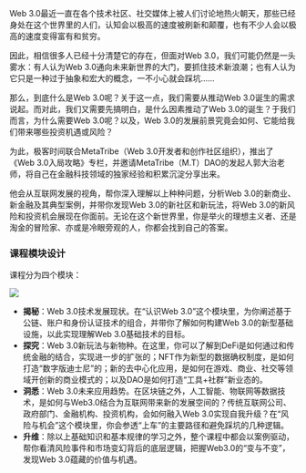 Web 3.0最近一直在各个技术社区、社交媒体上被人们讨论地热火朝天，那些已经身处在这个世界里的人们，认知会以极高的速度被刷新和颠覆，也有不少人会以极高的速度变得富有和贫穷。

因此，相信很多人已经十分清楚它的存在，但面对Web 3.0，我们可能仍然是一头雾水：有人认为Web 3.0通向未来新世界的大门，要抓住技术新浪潮；也有人认为它只是一种过于抽象和宏大的概念，一不小心就会踩坑……

那么，到底什么是Web 3.0呢？关于这一点，我们需要从推动Web 3.0诞生的需求说起。而对此，我们又需要先搞明白，是什么因素推动了Web 3.0的诞生？于我们而言，为什么需要Web 3.0呢？以及，Web 3.0的发展前景究竟会如何、它能给我们带来哪些投资机遇或风险？

为此，极客时间联合MetaTribe（Web 3.0开发者和创作社区组织），推出了《Web 3.0入局攻略》专栏，并邀请MetaTribe（M.T）DAO的发起人郭大治老师，将自己在金融科技领域的独家经验和积累沉淀分享出来。

他会从互联网发展的视角，帮你深入理解以上种种问题，分析Web 3.0的新商业、新金融及其典型案例，并带你发现Web 3.0的新社区和新玩法，将Web 3.0的新风险和投资机会展现在你面前。无论在这个新世界里，你是举火的理想主义者、还是淘金的冒险家、亦或是冷眼旁观的人，你都会找到自己的答案。

### 课程模块设计

课程分为四个模块：

![](https://static001.geekbang.org/resource/image/5c/a9/5c62e331313758c3248dde2d7455dba9.jpg)

- **揭秘**：Web 3.0技术发展现状。在“认识Web 3.0”这个模块里，为你阐述基于公链、账户和身份认证技术的组合，并带你了解如何构建Web 3.0的新型基础设施，以此实现理解Web 3.0基础技术的目标。
- **探究**：Web 3.0新玩法与新物种。在这里，你可以了解到DeFi是如何通过和传统金融的结合，实现进一步的扩张的；NFT作为新型的数据确权制度，是如何打造“数字版迪士尼”的；新的去中心化应用，是如何在游戏、商业、社交等领域开创新的商业模式的；以及DAO是如何打造“工具+社群”新业态的。
- **洞悉**：Web 3.0未来应用趋势。在区块链之外，人工智能、物联网等数据技术，是如何与Web3.0结合为互联网带来新的发展空间的？传统互联网公司、政府部门、金融机构、投资机构，会如何融入Web 3.0实现自我升级？在“风险与机会”这个模块里，你会参透“上车”的主要路径和避免踩坑的几种逻辑。
- **升维**：除以上基础知识和基本规律的学习之外，整个课程中都会以案例驱动，帮你看清风险事件和市场变幻背后的底层逻辑，把握Web3.0的“变与不变”，发现Web 3.0蕴藏的价值与机遇。